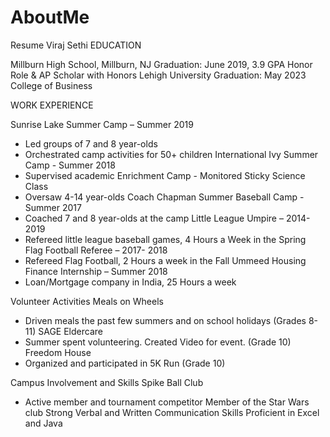 # AboutMe
Resume
Viraj Sethi
EDUCATION

Millburn High School, Millburn, NJ 				Graduation: June 2019, 3.9 GPA
Honor Role & AP Scholar with Honors
Lehigh University 						Graduation: May 2023
College of Business

WORK EXPERIENCE

Sunrise Lake Summer Camp – Summer 2019
-	Led groups of 7 and 8 year-olds 
-	Orchestrated camp activities for 50+ children
International Ivy Summer Camp - Summer 2018
-	Supervised academic Enrichment Camp - Monitored Sticky Science Class
-	Oversaw 4-14 year-olds
Coach Chapman Summer Baseball Camp - Summer 2017
-	Coached 7 and 8 year-olds at the camp 
Little League Umpire – 2014-2019
-	Refereed little league baseball games, 4 Hours a Week in the Spring 
Flag Football Referee – 2017- 2018
-	Refereed Flag Football, 2 Hours a week in the Fall 
Ummeed Housing Finance Internship – Summer 2018
-	Loan/Mortgage company in India, 25 Hours a week 

Volunteer Activities
Meals on Wheels
-	Driven meals the past few summers and on school holidays (Grades 8-11)
SAGE Eldercare
-	Summer spent volunteering. Created Video for event. (Grade 10)
Freedom House
-	Organized and participated in 5K Run (Grade 10)

Campus Involvement and Skills
Spike Ball Club
-	Active member and tournament competitor
Member of the Star Wars club
Strong Verbal and Written Communication Skills
Proficient in Excel and Java
